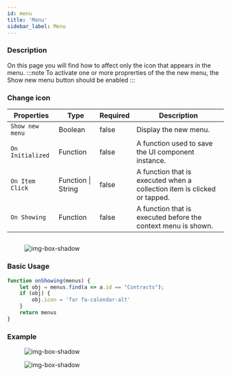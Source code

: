 ```yaml
---
id: menu
title: 'Menu'
sidebar_label: Menu
---
```

### Description

On this page you will find how to affect only the icon that appears in the menu.
:::note
To activate one or more proprerties of the the new menu, the Show new menu  button should be enabled
:::

### Change icon

<table className="custom-table">
    <thead> 
        <tr>
            <th>Properties</th>
            <th>Type</th>
            <th>Required</th>
            <th>Description</th>
        </tr>
    </thead>
    <tbody>
        <tr className="selected">
            <td><code>Show new menu</code></td>
            <td>Boolean</td>
            <td>false</td>
            <td>Display the new menu.</td> 
        </tr>
        <tr className="selected">
            <td><code>On Initialized</code></td>
            <td>Function</td>
            <td>false</td>
            <td>A function used to save the UI component instance.</td> 
        </tr>
        <tr className="selected">
            <td><code>On Item Click</code></td>
            <td>Function | String</td>
            <td>false</td>
            <td>A function that is executed when a collection item is clicked or tapped.</td> 
        </tr>
        <tr className="selected">
            <td><code>On Showing</code></td>
            <td>Function</td>
            <td>false</td>
             <td>A function that is executed before the context menu is shown.</td> 
        </tr>
    </tbody>
</table> 


##
<figure>

![img-box-shadow](/img/craft/configuration/system/properties.png)
</figure>

### Basic Usage

```javascript
function onShowing(menus) {
    let obj = menus.find(a => a.id == "Contracts");
    if (obj) {
        obj.icon = 'far fa-calendar-alt'
    }
    return menus
}
```

### Example

<figure>

![img-box-shadow](/img/craft/configuration/system/menu-icon-property-example.png)
</figure>

<figure>

![img-box-shadow](/img/craft/configuration/system/menu-icon-example.png)
</figure>


